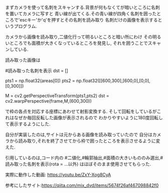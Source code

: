 
まずカメラを使って名刺をスキャンする.背景が何もなくてが暗いところに名刺を置いてカメラに写すと
青い線が出てくる.その青い線が四角く名刺を囲ったところで'escキー'か'q'を押すとその名刺を読み取り
名刺だけの画像を表示するというプログラム.

カメラから画像を読み取り,二値化行って明るいところと暗い所にわけ
その明るいところでも面積が大きくなっているところを発見し,
それを囲うことでスキャンしている.

読み取った画像は

#読み取った名刺を表示
dst = []

pts1 = np.float32(areas[0])
pts2 = np.float32([[600,300],[600,0],[0,0],[0,300]])

M = cv2.getPerspectiveTransform(pts1,pts2)
dst = cv2.warpPerspective(frame,M,(600,300))

で枠の各点を対応する座標にあわせて射影変換する.
そして回転をしているがこれはなぜか毎回反転した画像が表示されるので
わかりやすいように180度回転して表示するようにした.

自分が実装したのは,サイトは元からある画像を読み取っていたので
自分はカメラから読み取り,それを終了させてから枠で囲ったところを表示させるように変えた.

引用しているのは,コード内の
#二値化,#輪郭抽出,#面積の大きいもののみ選出,#読み取った名刺を表示(rota = ...以外)
はほぼそのまま使用させてもらった.


実際に動作した動画: https://youtu.be/ZxY-Xog8CyA

参考にしたサイト:https://qiita.com/mix_dvd/items/5674f26af467098842f0
